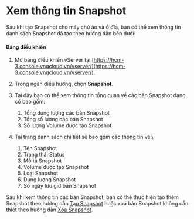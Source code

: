 # Xem thông tin Snapshot

Sau khi tạo Snapshot cho máy chủ ảo và ổ đĩa, bạn có thể xem thông tin danh sách Snapshot đã tạo theo hướng dẫn bên dưới:

#### Bảng điều khiển <a href="#xemthongtinsnapshot-bangdieukhien" id="xemthongtinsnapshot-bangdieukhien"></a>

1. Mở bảng điều khiển vServer tại [https://hcm-3.console.vngcloud.vn/vserver/](https://hcm-3.console.vngcloud.vn/vserver/).
2. Trong ngăn điều hướng, chọn **Snapshot**.
3. Tại đây bạn có thể xem thông tin tổng quan về các bản Snapshot đang có bao gồm:&#x20;
   1. Tổng dung lượng các bản Snapshot
   2. Tổng số lượng các bản Snapshot
   3. Số lượng Volume được tạo Snapshot
4. Tại trang danh sách chi tiết sẽ bao gồm các thông tin về:\

   1. Tên Snapshot
   2. Trạng thái Status
   3. Mô tả Snapshot
   4. Volume được tạo Snapshot
   5. Loại Snapshot
   6. Dung lượng Snapshot
   7. Số ngày lưu giữ bản Snapshot

Sau khi xem thông tin các bản Snapshot, bạn có thể thực hiện tạo thêm Snapshot theo hướng dẫn [Tạo Snapshot](tao-snapshot.md) hoặc xoá bản Snapshot không cần thiết theo hướng dẫn [Xóa Snapshot](xoa-snapshot.md).
